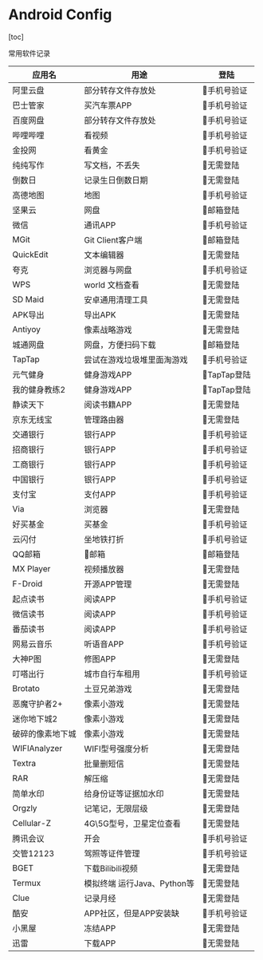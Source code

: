 # Android Config

[toc]



常用软件记录

| 应用名           | 用途                        | 登陆        |
| ---------------- | --------------------------- | ----------- |
| 阿里云盘         | 部分转存文件存放处          | 📱手机号验证 |
| 巴士管家         | 买汽车票APP                 | 📱手机号验证 |
| 百度网盘         | 部分转存文件存放处          | 📱手机号验证 |
| 哔哩哔哩         | 看视频                      | 📱手机号验证 |
| 金投网           | 看黄金                      | 📱手机号验证 |
| 纯纯写作         | 写文档，不丢失              | 🚫无需登陆   |
| 倒数日           | 记录生日倒数日期            | 🚫无需登陆   |
| 高德地图         | 地图                        | 📱手机号验证 |
| 坚果云           | 网盘                        | 📧邮箱登陆   |
| 微信             | 通讯APP                     | 📱手机号验证 |
| MGit             | Git Client客户端            | 📧邮箱登陆   |
| QuickEdit        | 文本编辑器                  | 🚫无需登陆   |
| 夸克             | 浏览器与网盘                | 📱手机号验证 |
| WPS              | world 文档查看              | 🚫无需登陆   |
| SD Maid          | 安卓通用清理工具            | 🚫无需登陆   |
| APK导出          | 导出APK                     | 🚫无需登陆   |
| Antiyoy          | 像素战略游戏                | 🚫无需登陆   |
| 城通网盘         | 网盘，方便扫码下载          | 📧邮箱登陆   |
| TapTap           | 尝试在游戏垃圾堆里面淘游戏  | 📱手机号验证 |
| 元气健身         | 健身游戏APP                 | 📱TapTap登陆 |
| 我的健身教练2    | 健身游戏APP                 | 📱TapTap登陆 |
| 静读天下         | 阅读书籍APP                 | 🚫无需登陆   |
| 京东无线宝       | 管理路由器                  | 🚫无需登陆   |
| 交通银行         | 银行APP                     | 📱手机号验证 |
| 招商银行         | 银行APP                     | 📱手机号验证 |
| 工商银行         | 银行APP                     | 📱手机号验证 |
| 中国银行         | 银行APP                     | 📱手机号验证 |
| 支付宝           | 支付APP                     | 📱手机号验证 |
| Via              | 浏览器                      | 🚫无需登陆   |
| 好买基金         | 买基金                      | 📱手机号验证 |
| 云闪付           | 坐地铁打折                  | 📱手机号验证 |
| QQ邮箱           | 📧邮箱                       | 📧邮箱登陆   |
| MX Player        | 视频播放器                  | 🚫无需登陆   |
| F-Droid          | 开源APP管理                 | 🚫无需登陆   |
| 起点读书         | 阅读APP                     | 📱手机号验证 |
| 微信读书         | 阅读APP                     | 📱手机号验证 |
| 番茄读书         | 阅读APP                     | 📱手机号验证 |
| 网易云音乐       | 听语音APP                   | 📱手机号验证 |
| 大神P图          | 修图APP                     | 🚫无需登陆   |
| 叮嗒出行         | 城市自行车租用              | 📱手机号验证 |
| Brotato          | 土豆兄弟游戏                | 🚫无需登陆   |
| 恶魔守护者2+     | 像素小游戏                  | 🚫无需登陆   |
| 迷你地下城2      | 像素小游戏                  | 🚫无需登陆   |
| 破碎的像素地下城 | 像素小游戏                  | 🚫无需登陆   |
| WIFIAnalyzer     | WIFI型号强度分析            | 🚫无需登陆   |
| Textra           | 批量删短信                  | 🚫无需登陆   |
| RAR              | 解压缩                      | 🚫无需登陆   |
| 简单水印         | 给身份证等证据加水印        | 🚫无需登陆   |
| Orgzly           | 记笔记，无限层级            | 🚫无需登陆   |
| Cellular-Z       | 4G\5G型号，卫星定位查看     | 🚫无需登陆   |
| 腾讯会议         | 开会                        | 📱手机号验证 |
| 交管12123        | 驾照等证件管理              | 📱手机号验证 |
| BGET             | 下载Bilibili视频            | 🚫无需登陆   |
| Termux           | 模拟终端 运行Java、Python等 | 🚫无需登陆   |
| Clue             | 记录月经                    | 🚫无需登陆   |
| 酷安             | APP社区，但是APP安装缺      | 📱手机号验证 |
| 小黑屋           | 冻结APP                     | 🚫无需登陆   |
| 迅雷             | 下载APP                     | 🚫无需登陆   |





